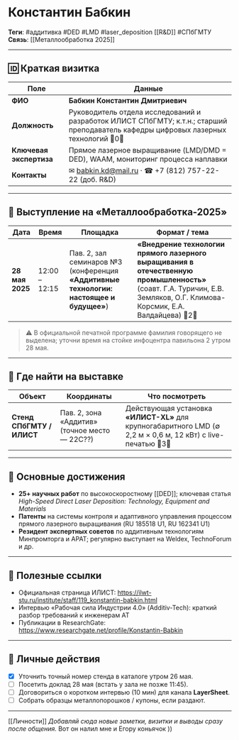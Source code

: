 # Константин Бабкин
**Теги**: #аддитивка #DED #LMD #laser_deposition [[R&D]] #СПбГМТУ  
**Связь**: [[Металлообработка 2025]]

---

## 🆔 Краткая визитка  
| Поле                    | Данные                                                                                                                              |
| ----------------------- | ----------------------------------------------------------------------------------------------------------------------------------- |
| **ФИО**                 | **Бабкин Константин Дмитриевич**                                                                                                    |
| **Должность**           | Руководитель отдела исследований и разработок ИЛИСТ СПбГМТУ; к.т.н.; старший преподаватель кафедры цифровых лазерных технологий 0 |
| **Ключевая экспертиза** | Прямое лазерное выращивание (LMD/DMD = DED), WAAM, мониторинг процесса наплавки                                                     |
| **Контакты**            | ✉ babkin.kd@mail.ru · ☎ +7 (812) 757-22-22 (доб. R&D)                                                                               |

---

## 📅 Выступление на «Металлообработка-2025»  
| Дата | Время | Площадка | Формат / тема |
|------|-------|----------|---------------|
| **28 мая 2025** | 12:00 – 12:15 | Пав. 2, зал семинаров №3 (конференция **«Аддитивные технологии: настоящее и будущее»**) | **«Внедрение технологии прямого лазерного выращивания в отечественную промышленность»** (соавт. Г.А. Туричин, Е.В. Земляков, О.Г. Климова-Корсмик, Е.А. Валдайцева) 2 |

> ⚠️ В официальной печатной программе фамилия говорящего не выделена; уточни время на стойке инфоцентра павильона 2 утром 28 мая.

---

## 🏢 Где найти на выставке  
| Объект | Координаты | Что посмотреть |
|--------|------------|----------------|
| **Стенд СПбГМТУ / ИЛИСТ** | Пав. 2, зона «Аддитив» (точное место — 22С??) | Действующая установка **«ИЛИСТ-XL»** для крупногабаритного LMD (∅ 2,2 м × 0,6 м, 12 кВт) с live-печатью 3 |

---

## 📰 Основные достижения  
- **25+ научных работ** по высокоскоростному [[DED]]; ключевая статья *High-Speed Direct Laser Deposition: Technology, Equipment and Materials* 
- **Патенты** на системы контроля и адаптивного управления процессом прямого лазерного выращивания (RU 185518 U1, RU 162341 U1) 
- **Резидент экспертных советов** по аддитивным технологиям Минпромторга и АРАТ; регулярно выступает на Weldex, TechnoForum и др.
---

## 🔗 Полезные ссылки  
- Официальная страница ИЛИСТ: <https://ilwt-stu.ru/institute/staff/119_konstantin-babkin.html>  
- Интервью «Рабочая сила Индустрии 4.0» (Additiv-Tech): краткий разбор требований к инженерам АТ
- Публикации в ResearchGate: <https://www.researchgate.net/profile/Konstantin-Babkin>  

---



## 📝 Личные действия
- [x] Уточнить точный номер стенда в каталоге утром 26 мая.  
- [ ] Посетить доклад 28 мая (встать у зала не позже 11:45).  
- [ ] Договориться о коротком интервью (10 мин) для канала **LayerSheet**.  
- [ ] Собрать образцы металлопорошков / купоны, если раздают.  

---
[[Личности]]
*Добавляй сюда новые заметки, визитки и выводы сразу после общения.*
Вот он налил мне и Егору коньячок ))